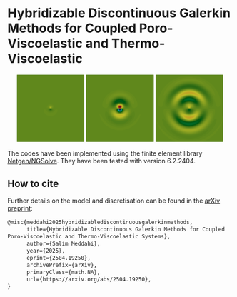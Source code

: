 # Hybridizable Discontinuous Galerkin Methods for Coupled Poro-Viscoelastic and Thermo-Viscoelastic

<p align="center">
    <img src="https://github.com/capnemo40/Thermo-viscoelasticity/blob/main/0P01.png" width="30%">
    <img src="https://github.com/capnemo40/Thermo-viscoelasticity/blob/main/0P03.png" width="30%">
    <img src="https://github.com/capnemo40/Thermo-viscoelasticity/blob/main/0P05.png" width="30%">
</p>


The codes have been implemented using the finite element library [Netgen/NGSolve](https://ngsolve.org).
They have been tested with version 6.2.2404.

## How to cite
Further details on the model and discretisation can be found in the [arXiv preprint](https://arxiv.org/abs/2504.19250):

```
@misc{meddahi2025hybridizablediscontinuousgalerkinmethods,
      title={Hybridizable Discontinuous Galerkin Methods for Coupled Poro-Viscoelastic and Thermo-Viscoelastic Systems}, 
      author={Salim Meddahi},
      year={2025},
      eprint={2504.19250},
      archivePrefix={arXiv},
      primaryClass={math.NA},
      url={https://arxiv.org/abs/2504.19250}, 
}
```
